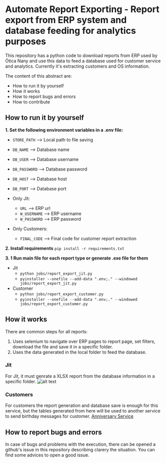 # Automate Report Exporting - Report export from ERP system and database feeding for analytics purposes

This repository has a python code to download reports from ERP used by Ótica Nany and use this data to feed a database used for customer service and analytics. Currently it's extracting customers and OS information.

The content of this abstract are:
- How to run it by yourself
- How it works
- How to report bugs and errors
- How to contribute

## How to run it by yourself

**1. Set the following environment variables in a .env file:**
- ```STORE_PATH``` --> Local path to file saving
- ```DB_NAME``` --> Database name
- ```DB_USER``` --> Database username
- ```DB_PASSWORD``` --> Database password
- ```DB_HOST``` --> Database host
- ```DB_PORT``` --> Database port

- Only Jit:
    - ```URL``` --> ERP url
    - ```W_USERNAME``` -->  ERP username
    - ```W_PASSWORD``` --> ERP password

- Only Customers:
    - ```FINAL_CODE``` --> Final code for customer report extraction

**2. Install requirements**
```pip install -r requirements.txt```

**3. 1 Run main file for each report type or generate .exe file for them**
- Jit
    - ```python jobs/report_export_jit.py```
    - ```pyinstaller --onefile --add-data ".env;." --windowed jobs/report_export_jit.py```
- Customer
    - ```python jobs/report_export_customer.py```
    - ```pyinstaller --onefile --add-data ".env;." --windowed jobs/report_export_customer.py```

## How it works
There are common steps for all reports:
1. Uses selenium to navigate over ERP pages to report page, set filters, download the file and save it in a specific folder.
2. Uses the data generated in the local folder to feed the database.

### Jit
For Jit, it must genrate a XLSX report from the database information in a specific folder.
![alt text](img/image.png)

### Customers
For customers the report generation and database save is enough for this service, but the tables generated from here will be used to another service to send birthday messages for customer.
[Anniversary Service](https://github.com/carvalhofg/anniversary-service)

## How to report bugs and errors

In case of bugs and problems with the execution, there can be opened a github's issue in this repository describing clarery the situation. You can find some advices to open a good issue.